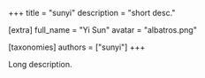+++
title = "sunyi"
description = "short desc."

[extra]
full_name = "Yi Sun"
avatar = "albatros.png"

[taxonomies]
authors = ["sunyi"]
+++

Long description.